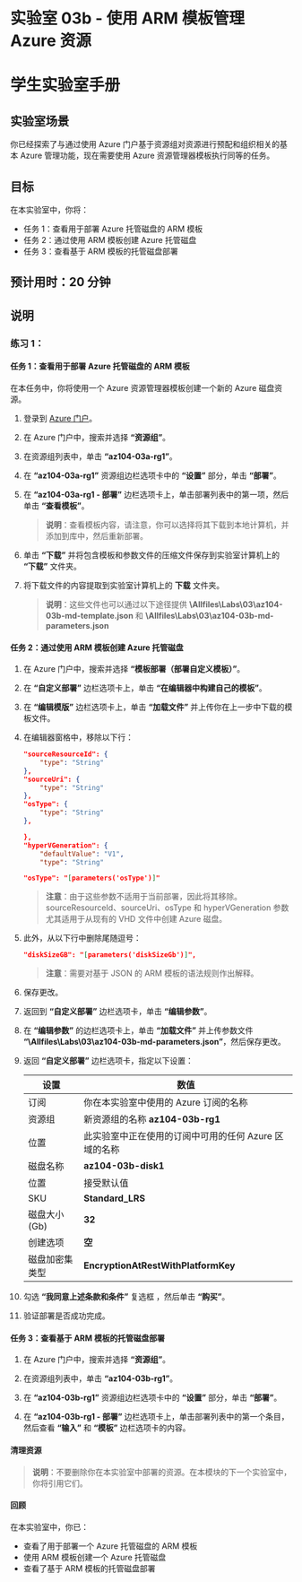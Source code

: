 ﻿---
lab:
    title: '03b - 使用 ARM 模板管理 Azure 资源'
    module: '模块 03 - Azure 管理'
---

# 实验室 03b - 使用 ARM 模板管理 Azure 资源
# 学生实验室手册

## 实验室场景
你已经探索了与通过使用 Azure 门户基于资源组对资源进行预配和组织相关的基本 Azure 管理功能，现在需要使用 Azure 资源管理器模板执行同等的任务。

## 目标

在本实验室中，你将：

+ 任务 1：查看用于部署 Azure 托管磁盘的 ARM 模板
+ 任务 2：通过使用 ARM 模板创建 Azure 托管磁盘
+ 任务 3：查看基于 ARM 模板的托管磁盘部署

## 预计用时：20 分钟

## 说明

### 练习 1：

#### 任务 1：查看用于部署 Azure 托管磁盘的 ARM 模板

在本任务中，你将使用一个 Azure 资源管理器模板创建一个新的 Azure 磁盘资源。

1. 登录到 [Azure 门户](https://portal.azure.com)。

1. 在 Azure 门户中，搜索并选择 **“资源组”**。 

1. 在资源组列表中，单击 **“az104-03a-rg1”**。

1. 在 **“az104-03a-rg1”** 资源组边栏选项卡中的 **“设置”** 部分，单击 **“部署”**。

1. 在 **“az104-03a-rg1 - 部署”** 边栏选项卡上，单击部署列表中的第一项，然后单击 **“查看模板”**。

    >**说明**：查看模板内容，请注意，你可以选择将其下载到本地计算机，并添加到库中，然后重新部署。

1. 单击 **“下载”** 并将包含模板和参数文件的压缩文件保存到实验室计算机上的 **“下载”** 文件夹。

1. 将下载文件的内容提取到实验室计算机上的 **下载** 文件夹。

    >**说明**：这些文件也可以通过以下途径提供 **\\Allfiles\\Labs\\03\\az104-03b-md-template.json** 和 **\\Allfiles\\Labs\\03\\az104-03b-md-parameters.json**

#### 任务 2：通过使用 ARM 模板创建 Azure 托管磁盘

1. 在 Azure 门户中，搜索并选择 **“模板部署（部署自定义模板）”**。

1. 在 **“自定义部署”** 边栏选项卡上，单击 **“在编辑器中构建自己的模板”**。

1. 在 **“编辑模版”** 边栏选项卡上，单击 **“加载文件”** 并上传你在上一步中下载的模板文件。

1. 在编辑器窗格中，移除以下行：

   ```json
   "sourceResourceId": {
       "type": "String"
   },
   "sourceUri": {
       "type": "String"
   },
   "osType": {
       "type": "String"
   },
   ```

   ```json
   },
   "hyperVGeneration": {
       "defaultValue": "V1",
       "type": "String"
   ```

   ```json
   "osType": "[parameters('osType')]"
   ```

    >**注意**：由于这些参数不适用于当前部署，因此将其移除。sourceResourceId、sourceUri、osType 和 hyperVGeneration 参数尤其适用于从现有的 VHD 文件中创建 Azure 磁盘。

1. 此外，从以下行中删除尾随逗号：

   ```json
   "diskSizeGB": "[parameters('diskSizeGb')]",
   ```

    >**注意**：需要对基于 JSON 的 ARM 模板的语法规则作出解释。

1. 保存更改。

1. 返回到 **“自定义部署”** 边栏选项卡，单击 **“编辑参数”**。 

1. 在 **“编辑参数”** 的边栏选项卡上，单击 **“加载文件”** 并上传参数文件 **“\\Allfiles\\Labs\\03\\az104-03b-md-parameters.json”**，然后保存更改。

1. 返回 **“自定义部署”** 边栏选项卡，指定以下设置：

    | 设置 | 数值 |
    | --- |--- |
    | 订阅 | 你在本实验室中使用的 Azure 订阅的名称 |
    | 资源组 | 新资源组的名称 **az104-03b-rg1** |
    | 位置 | 此实验室中正在使用的订阅中可用的任何 Azure 区域的名称 |
    | 磁盘名称 | **az104-03b-disk1** |
    | 位置 | 接受默认值 |
    | SKU | **Standard_LRS** |
    | 磁盘大小 (Gb) | **32** |
    | 创建选项 | **空** |
    | 磁盘加密集类型 | **EncryptionAtRestWithPlatformKey** |

1. 勾选 **“我同意上述条款和条件”** 复选框 ，然后单击 **“购买”**。

1. 验证部署是否成功完成。

#### 任务 3：查看基于 ARM 模板的托管磁盘部署

1. 在 Azure 门户中，搜索并选择 **“资源组”**。 

1. 在资源组列表中，单击 **“az104-03b-rg1”**。

1. 在 **“az104-03b-rg1”** 资源组边栏选项卡中的 **“设置”** 部分，单击 **“部署”**。

1. 在 **“az104-03b-rg1 - 部署”** 边栏选项卡上，单击部署列表中的第一个条目，然后查看 **“输入”** 和 **“模板”** 边栏选项卡的内容。

#### 清理资源

   >**说明**：不要删除你在本实验室中部署的资源。在本模块的下一个实验室中，你将引用它们。

#### 回顾

在本实验室中，你已：

- 查看了用于部署一个 Azure 托管磁盘的 ARM 模板
- 使用 ARM 模板创建一个 Azure 托管磁盘
- 查看了基于 ARM 模板的托管磁盘部署
